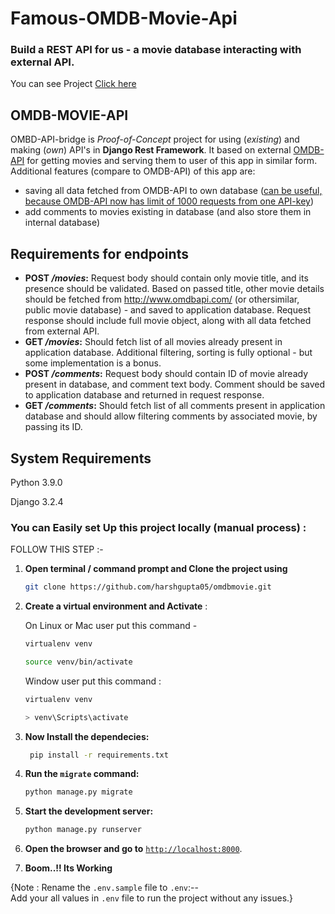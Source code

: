 # Famous-OMDB-Movie-Api

### Build a REST API for us - a movie database interacting with external API.

You can see Project [Click here](https://harshgupta05-omdbmovie.zeet.app/)

## OMDB-MOVIE-API
OMBD-API-bridge is *Proof-of-Concept* project for using (*existing*) and making (*own*) API's in **Django Rest Framework**. It based on external [OMDB-API](http://www.omdbapi.com/) for getting movies and serving them to user of this app in similar form.
Additional features (compare to OMDB-API) of this app are:
* saving all data fetched from OMDB-API to own database ([<u>can be useful, because OMDB-API now has limit of 1000 requests from one API-key</u>](https://www.patreon.com/bePatron?u=5038490))
* add comments to movies existing in database (and also store them in internal database)


## Requirements for endpoints
* **POST */movies*:**
Request body should contain only movie title, and its presence should be validated. Based on passed title, other movie details should be fetched from http://www.omdbapi.com/ (or othersimilar, public movie database) - and saved to application database. Request response should include full movie object, along with all data fetched from external API.
* **GET */movies*:**
Should fetch list of all movies already present in application database.
Additional filtering, sorting is fully optional - but some implementation is a bonus.
* **POST */comments*:**
Request body should contain ID of movie already present in database, and comment text body.
Comment should be saved to application database and returned in request response.
* **GET */comments*:** Should fetch list of all comments present in application database and should allow filtering comments by associated movie, by passing its ID.


## System Requirements

Python 3.9.0

Django 3.2.4



### You can Easily set Up this project locally (manual process) :

FOLLOW THIS STEP :-

1. **Open terminal / command prompt and Clone the project using**

   ```bash
   git clone https://github.com/harshgupta05/omdbmovie.git
   
   ```

2. **Create a virtual environment and Activate** :
 
   On Linux or Mac user put this command -
   ```bash
   virtualenv venv
   ```
    ```bash
    source venv/bin/activate
   ```
   
   Window user put this command :
    ```bash
   virtualenv venv
   ```
    ```bash
    > venv\Scripts\activate
    ```
   

4. **Now Install the dependecies:**

   ```bash
    pip install -r requirements.txt
   ```


5. **Run the `migrate` command:**

   ```bash
   python manage.py migrate
   ```

6. **Start the development server:**

   ```bash
   python manage.py runserver
   ```

7. **Open the browser and go to** [`http://localhost:8000`](http://localhost:8000).


8. **Boom..!! Its Working**


{Note : Rename the `.env.sample` file to `.env`:--   
  Add your all values in `.env` file to run the project without any issues.}


